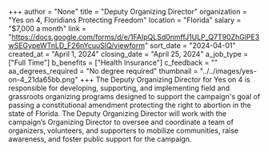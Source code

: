 +++
author = "None"
title = "Deputy Organizing Director"
organization = "Yes on 4, Floridians Protecting Freedom"
location = "Florida"
salary = "$7,000 a month"
link = "https://docs.google.com/forms/d/e/1FAIpQLSd0nmffJ1ULP_Q7T90ZhGlPE3wSEGypeWTnLD_F26nYcuuSlQ/viewform"
sort_date = "2024-04-01"
created_at = "April 1, 2024"
closing_date = "April 25, 2024"
a_job_type = ["Full Time"]
b_benefits = ["Health Insurance"]
c_feedback = ""
aa_degrees_required = "No degree required"
thumbnail = "../../images/yes-on-4_21da65bb.png"
+++
The Deputy Organizing Director for Yes on 4 is responsible for developing, supporting, and implementing field and grassroots organizing programs designed to support the campaign's goal of passing a constitutional amendment protecting the right to abortion in the state of Florida. The Deputy Organizing Director will work with the campaign’s Organizing Director to oversee and coordinate a team of organizers, volunteers, and supporters to mobilize communities, raise awareness, and foster public support for the campaign.